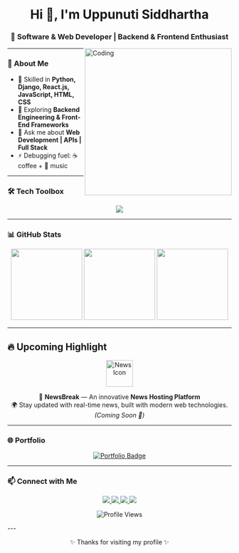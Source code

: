 <h1 align="center">Hi 👋, I'm Uppunuti Siddhartha</h1>
<h3 align="center">🚀 Software & Web Developer | Backend & Frontend Enthusiast</h3>

<img align="right" alt="Coding" width="330" src="https://cdn.dribbble.com/users/1162077/screenshots/3848914/programmer.gif">

---

### 🌟 About Me  
- 🔧 Skilled in **Python, Django, React.js, JavaScript, HTML, CSS**  
- 🌱 Exploring **Backend Engineering & Front-End Frameworks**  
- 💬 Ask me about **Web Development | APIs | Full Stack**  
- ⚡ Debugging fuel: ☕ coffee + 🎵 music  

---

### 🛠️ Tech Toolbox  

<p align="center">
  <img src="https://skillicons.dev/icons?i=python,django,react,js,html,css,postgres,git,github,vscode" />
</p>

---

### 📊 GitHub Stats  

<p align="center">
  <img src="https://github-readme-stats.vercel.app/api?username=uppunutisiddhartha&show_icons=true&theme=tokyonight&hide_border=true&border_radius=20" height="160"/>
  <img src="https://streak-stats.demolab.com?user=uppunutisiddhartha&theme=tokyonight&hide_border=true&border_radius=20" height="160"/>
  <img src="https://github-readme-stats.vercel.app/api/top-langs/?username=uppunutisiddhartha&layout=compact&theme=tokyonight&hide_border=true&border_radius=20" height="160"/>
</p>




---

## 🔥 Upcoming Highlight  

<p align="center">
  <img src="https://img.icons8.com/color/96/news.png" width="60" alt="News Icon"/>
</p>

<p align="center">
  🚨 <b>NewsBreak</b> — An innovative <b>News Hosting Platform</b>  
  <br>
  🌍 Stay updated with real-time news, built with modern web technologies.  
  <br>
  <i>(Coming Soon 🚀)</i>
</p>


---

### 🌐 Portfolio  

<p align="center">
  <a href="https://portifolio-siddu-1.onrender.com/" target="_blank">
    <img src="https://img.shields.io/badge/🌍 Visit My Portfolio-1e3c72?style=for-the-badge&logo=firefox&logoColor=white" alt="Portfolio Badge"/>
  </a>
</p>

---

### 📫 Connect with Me  

<p align="center">
  <a href="mailto:uppunutisiddhartha@gmail.com">
    <img src="https://img.shields.io/badge/Gmail-D14836?style=for-the-badge&logo=gmail&logoColor=white"/>
  </a>
  <a href="https://www.linkedin.com/in/siddhartha55/">
    <img src="https://img.shields.io/badge/LinkedIn-0A66C2?style=for-the-badge&logo=linkedin&logoColor=white"/>
  </a>
  <a href="https://github.com/uppunutisiddhartha">
    <img src="https://img.shields.io/badge/GitHub-181717?style=for-the-badge&logo=github&logoColor=white"/>
  </a>
  <a href="https://portifolio-siddu-1.onrender.com/">
    <img src="https://img.shields.io/badge/Portfolio-2C3E50?style=for-the-badge&logo=vercel&logoColor=white"/>
  </a>
</p>

<p align="center">
  <img src="https://komarev.com/ghpvc/?username=uppunutisiddhartha&style=flat-square&color=blue" alt="Profile Views"/>
</p>
---

<p align="center">✨ Thanks for visiting my profile ✨</p>
